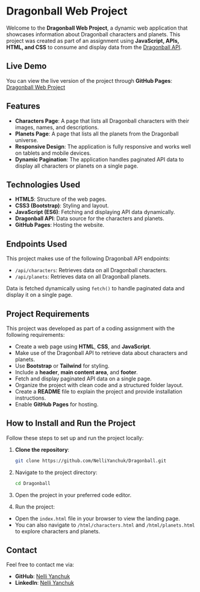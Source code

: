 # Dragonball Web Project

Welcome to the **Dragonball Web Project**, a dynamic web application that showcases information about Dragonball characters and planets. This project was created as part of an assignment using **JavaScript, APIs, HTML, and CSS** to consume and display data from the [Dragonball API](https://web.dragonball-api.com/).

## Live Demo

You can view the live version of the project through **GitHub Pages**: [Dragonball Web Project](https://nelliYanchuk.github.io/Dragonball)

## Features

- **Characters Page**: A page that lists all Dragonball characters with their images, names, and descriptions.
- **Planets Page**: A page that lists all the planets from the Dragonball universe.
- **Responsive Design**: The application is fully responsive and works well on tablets and mobile devices.
- **Dynamic Pagination**: The application handles paginated API data to display all characters or planets on a single page.

## Technologies Used

- **HTML5**: Structure of the web pages.
- **CSS3 (Bootstrap)**: Styling and layout.
- **JavaScript (ES6)**: Fetching and displaying API data dynamically.
- **Dragonball API**: Data source for the characters and planets.
- **GitHub Pages**: Hosting the website.

## Endpoints Used
This project makes use of the following Dragonball API endpoints:

- `/api/characters`: Retrieves data on all Dragonball characters.
- `/api/planets`: Retrieves data on all Dragonball planets.

Data is fetched dynamically using `fetch()` to handle paginated data and display it on a single page.

## Project Requirements
This project was developed as part of a coding assignment with the following requirements:

- Create a web page using **HTML**, **CSS**, and **JavaScript**.
- Make use of the Dragonball API to retrieve data about characters and planets.
- Use **Bootstrap** or **Tailwind** for styling.
- Include a **header**, **main content area**, and **footer**.
- Fetch and display paginated API data on a single page.
- Organize the project with clean code and a structured folder layout.
- Create a **README** file to explain the project and provide installation instructions.
- Enable **GitHub Pages** for hosting.


## How to Install and Run the Project

Follow these steps to set up and run the project locally:

1. **Clone the repository**:
   ```bash
   git clone https://github.com/NelliYanchuk/Dragonball.git

2. Navigate to the project directory:
   ```bash
   cd Dragonball

3. Open the project in your preferred code editor.

4. Run the project:

- Open the `index.html` file in your browser to view the landing page.
- You can also navigate to `/html/characters.html` and `/html/planets.html` to explore characters and planets.


## Contact
Feel free to contact me via:

- **GitHub**: [Nelli Yanchuk](https://github.com/NelliYanchuk)
- **LinkedIn**: [Nelli Yanchuk](https://www.linkedin.com/in/nelli-yanchuk-a24b81138/)
